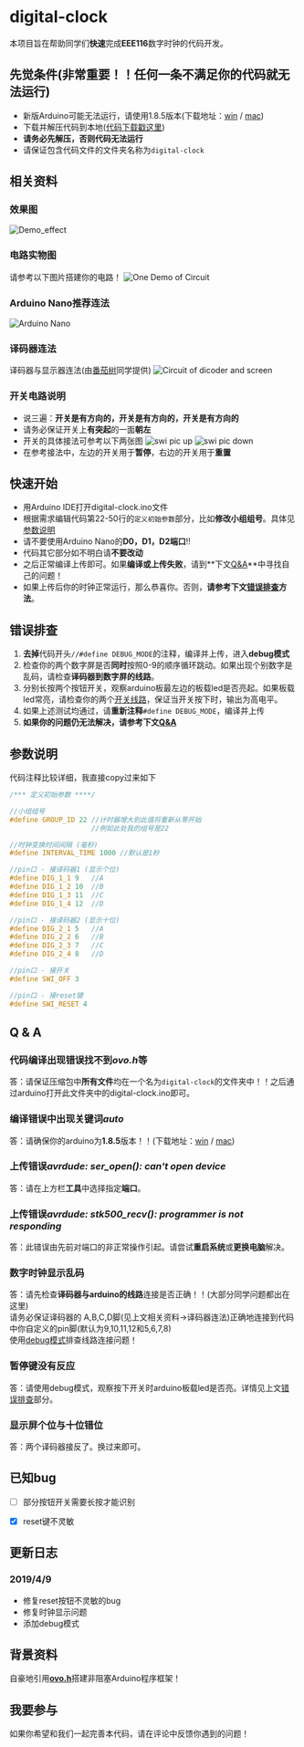 # digital-clock

本项目旨在帮助同学们**快速**完成**EEE116**数字时钟的代码开发。

## 先觉条件(非常重要！！任何一条不满足你的代码就无法运行)
 - 新版Arduino可能无法运行，请使用1.8.5版本(下载地址：[win](https://cloud.yimian.xyz/install/arduino/1.8.5/arduino-1.8.5-windows.zip) / [mac](https://cloud.yimian.xyz/install/arduino/1.8.5/arduino-1.8.5-macosx.zip))
 - 下载并解压代码到本地([代码下载戳这里](https://github.com/IoTcat/digital-clock/archive/master.zip))
 - **请务必先解压，否则代码无法运行**
 - 请保证包含代码文件的文件夹名称为`digital-clock`
 
## 相关资料
### 效果图
![Demo_effect](./demo.gif)
### 电路实物图
请参考以下图片搭建你的电路！
![One Demo of Circuit](./circuit_pic.jpg)
### Arduino Nano推荐连法
![Arduino Nano](./nano_pic.jpg)

### 译码器连法
译码器与显示器连法(由[番茄树](https://tomatotrees.xyz)同学提供)
![Circuit of dicoder and screen](./circuit-for-decoder.png)
 
### 开关电路说明
 - 说三遍：**开关是有方向的，开关是有方向的，开关是有方向的**
 - 请务必保证开关上**有突起**的一面**朝左**
 - 开关的具体接法可参考以下两张图
 ![swi pic up](./swi_pic_up.jpg)  ![swi pic down](./swi_pic_down.jpg)
 - 在参考接法中，左边的开关用于**暂停**，右边的开关用于**重置**

 
## 快速开始
 - 用Arduino IDE打开digital-clock.ino文件
 - 根据需求编辑代码第22-50行的`定义初始参数`部分，比如**修改小组组号**。具体见[参数说明](#参数说明)
 - 请不要使用Arduino Nano的**D0，D1，D2端口**!!
 - 代码其它部分如不明白请**不要改动**
 - 之后正常编译上传即可。如果**编译或上传失败**，请到**下文[Q&A](#Q--A)**中寻找自己的问题！
 - 如果上传后你的时钟正常运行，那么恭喜你。否则，**请参考下文[错误排查](#错误排查)方法**。
 
 ## 错误排查
 1. **去掉**代码开头`//#define DEBUG_MODE`的注释，编译并上传，进入**debug模式**
 2. 检查你的两个数字屏是否**同时**按照0-9的顺序循环跳动。如果出现个别数字是乱码，请检查**译码器到数字屏的线路**。
 3. 分别长按两个按钮开关，观察arduino板最左边的板载led是否亮起。如果板载led常亮，请检查你的两个[开关线路](#开关电路说明)，保证当开关按下时，输出为高电平。
 4. 如果上述测试均通过，请**重新注释**`#define DEBUG_MODE`，编译并上传
 5. **如果你的问题仍无法解决，请参考下文[Q&A](#Q--A)**

## 参数说明
代码注释比较详细，我直接copy过来如下
````C++
/*** 定义初始参数 ****/

//小组组号
#define GROUP_ID 22 //计时器增大到此值将重新从零开始
                    //例如此处我的组号是22

//时钟变换时间间隔 (毫秒)
#define INTERVAL_TIME 1000 //默认是1秒

//pin口 - 接译码器1 (显示个位)
#define DIG_1_1 9   //A
#define DIG_1_2 10  //B
#define DIG_1_3 11  //C
#define DIG_1_4 12  //D

//pin口 - 接译码器2 (显示十位)
#define DIG_2_1 5   //A
#define DIG_2_2 6   //B
#define DIG_2_3 7   //C
#define DIG_2_4 8   //D

//pin口 - 接开关
#define SWI_OFF 3

//pin口 - 接reset键
#define SWI_RESET 4

````

## Q & A
### 代码编译出现错误找不到*ovo.h*等
答：请保证压缩包中**所有文件**均在一个名为`digital-clock`的文件夹中！！之后通过arduino打开此文件夹中的digital-clock.ino即可。

### 编译错误中出现关键词*auto*
答：请确保你的arduino为**1.8.5**版本！！(下载地址：[win](https://cloud.yimian.xyz/install/arduino/1.8.5/arduino-1.8.5-windows.zip) / [mac](https://cloud.yimian.xyz/install/arduino/1.8.5/arduino-1.8.5-macosx.zip))

### 上传错误*avrdude: ser_open(): can't open device*
答：请在上方栏**工具**中选择指定**端口**。

### 上传错误*avrdude: stk500_recv(): programmer is not responding*
答：此错误由先前对端口的非正常操作引起。请尝试**重启系统**或**更换电脑**解决。

### 数字时钟显示乱码
答：请先检查**译码器与arduino的线路**连接是否正确！！(大部分同学问题都出在这里)<br/>
请务必保证译码器的 A,B,C,D脚(见上文相关资料->译码器连法)正确地连接到代码中你自定义的pin脚(默认为9,10,11,12和5,6,7,8)<br/>
使用[debug模式](#错误排查)排查线路连接问题！

### 暂停键没有反应
答：请使用debug模式，观察按下开关时arduino板载led是否亮。详情见上文[错误排查](#错误排查)部分。

### 显示屏个位与十位错位
答：两个译码器接反了。换过来即可。


## 已知bug
 - [ ] 部分按钮开关需要长按才能识别
 - [x] reset键不灵敏


## 更新日志
### 2019/4/9
 - 修复reset按钮不灵敏的bug
 - 修复时钟显示问题
 - 添加debug模式


## 背景资料
自豪地引用[**ovo.h**](https://github.com/eeeneko/arduino-ovo)搭建非阻塞Arduino程序框架！

## 我要参与
如果你希望和我们一起完善本代码，请在评论中反馈你遇到的问题！
